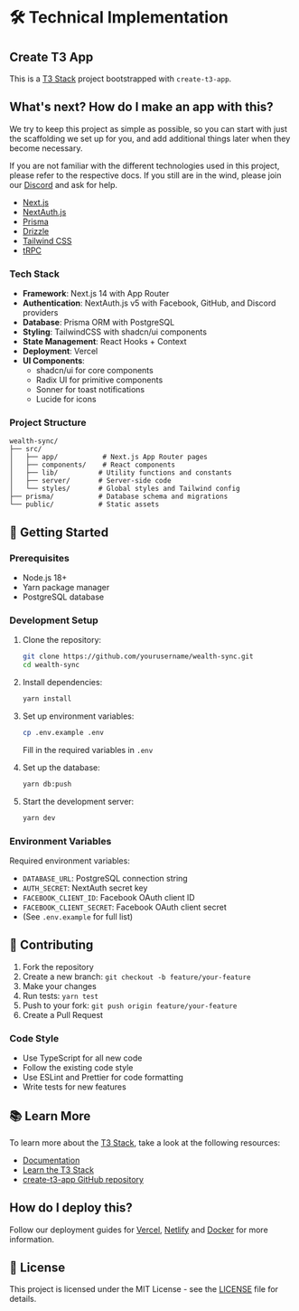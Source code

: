 # 🛠 Technical Implementation

## Create T3 App

This is a [T3 Stack](https://create.t3.gg/) project bootstrapped with `create-t3-app`.

## What's next? How do I make an app with this?

We try to keep this project as simple as possible, so you can start with just the scaffolding we set up for you, and add additional things later when they become necessary.

If you are not familiar with the different technologies used in this project, please refer to the respective docs. If you still are in the wind, please join our [Discord](https://t3.gg/discord) and ask for help.

- [Next.js](https://nextjs.org)
- [NextAuth.js](https://next-auth.js.org)
- [Prisma](https://prisma.io)
- [Drizzle](https://orm.drizzle.team)
- [Tailwind CSS](https://tailwindcss.com)
- [tRPC](https://trpc.io)


### Tech Stack
- **Framework**: Next.js 14 with App Router
- **Authentication**: NextAuth.js v5 with Facebook, GitHub, and Discord providers
- **Database**: Prisma ORM with PostgreSQL
- **Styling**: TailwindCSS with shadcn/ui components
- **State Management**: React Hooks + Context
- **Deployment**: Vercel
- **UI Components**: 
  - shadcn/ui for core components
  - Radix UI for primitive components
  - Sonner for toast notifications
  - Lucide for icons

### Project Structure
```
wealth-sync/
├── src/
│   ├── app/           # Next.js App Router pages
│   ├── components/    # React components
│   ├── lib/          # Utility functions and constants
│   ├── server/       # Server-side code
│   └── styles/       # Global styles and Tailwind config
├── prisma/           # Database schema and migrations
└── public/           # Static assets
```

## 🚀 Getting Started

### Prerequisites
- Node.js 18+
- Yarn package manager
- PostgreSQL database

### Development Setup
1. Clone the repository:
   ```bash
   git clone https://github.com/yourusername/wealth-sync.git
   cd wealth-sync
   ```

2. Install dependencies:
   ```bash
   yarn install
   ```

3. Set up environment variables:
   ```bash
   cp .env.example .env
   ```
   Fill in the required variables in `.env`

4. Set up the database:
   ```bash
   yarn db:push
   ```

5. Start the development server:
   ```bash
   yarn dev
   ```

### Environment Variables
Required environment variables:
- `DATABASE_URL`: PostgreSQL connection string
- `AUTH_SECRET`: NextAuth secret key
- `FACEBOOK_CLIENT_ID`: Facebook OAuth client ID
- `FACEBOOK_CLIENT_SECRET`: Facebook OAuth client secret
- (See `.env.example` for full list)

## 🤝 Contributing

1. Fork the repository
2. Create a new branch: `git checkout -b feature/your-feature`
3. Make your changes
4. Run tests: `yarn test`
5. Push to your fork: `git push origin feature/your-feature`
6. Create a Pull Request

### Code Style
- Use TypeScript for all new code
- Follow the existing code style
- Use ESLint and Prettier for code formatting
- Write tests for new features

## 📚 Learn More

To learn more about the [T3 Stack](https://create.t3.gg/), take a look at the following resources:

- [Documentation](https://create.t3.gg/)
- [Learn the T3 Stack](https://create.t3.gg/en/faq#what-learning-resources-are-currently-available)
- [create-t3-app GitHub repository](https://github.com/t3-oss/create-t3-app)

## How do I deploy this?

Follow our deployment guides for [Vercel](https://create.t3.gg/en/deployment/vercel), [Netlify](https://create.t3.gg/en/deployment/netlify) and [Docker](https://create.t3.gg/en/deployment/docker) for more information.


## 📝 License

This project is licensed under the MIT License - see the [LICENSE](LICENSE) file for details.

